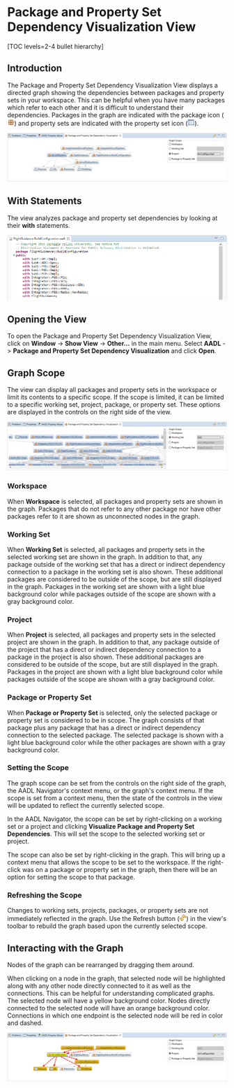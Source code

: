 <!--
Copyright (c) 2004-2022 Carnegie Mellon University and others. (see Contributors file). 
All Rights Reserved.

NO WARRANTY. ALL MATERIAL IS FURNISHED ON AN "AS-IS" BASIS. CARNEGIE MELLON UNIVERSITY MAKES NO WARRANTIES OF ANY
KIND, EITHER EXPRESSED OR IMPLIED, AS TO ANY MATTER INCLUDING, BUT NOT LIMITED TO, WARRANTY OF FITNESS FOR PURPOSE
OR MERCHANTABILITY, EXCLUSIVITY, OR RESULTS OBTAINED FROM USE OF THE MATERIAL. CARNEGIE MELLON UNIVERSITY DOES NOT
MAKE ANY WARRANTY OF ANY KIND WITH RESPECT TO FREEDOM FROM PATENT, TRADEMARK, OR COPYRIGHT INFRINGEMENT.

This program and the accompanying materials are made available under the terms of the Eclipse Public License 2.0
which is available at https://www.eclipse.org/legal/epl-2.0/
SPDX-License-Identifier: EPL-2.0

Created, in part, with funding and support from the United States Government. (see Acknowledgments file).

This program includes and/or can make use of certain third party source code, object code, documentation and other
files ("Third Party Software"). The Third Party Software that is used by this program is dependent upon your system
configuration. By using this program, You agree to comply with any and all relevant Third Party Software terms and
conditions contained in any such Third Party Software or separate license file distributed with such Third Party
Software. The parties who own the Third Party Software ("Third Party Licensors") are intended third party benefici-
aries to this license with respect to the terms applicable to their Third Party Software. Third Party Software li-
censes only apply to the Third Party Software and not any other portion of this program or this program as a whole.
-->
# Package and Property Set Dependency Visualization View

[TOC levels=2-4 bullet hierarchy]

## Introduction

The Package and Property Set Dependency Visualization View displays a directed graph showing the dependencies between
packages and property sets in your workspace. This can be helpful when you have many packages which refer to each other
and it is difficult to understand their dependencies. Packages in the graph are indicated with the package icon
(![Package Icon](images/dependencyVisualization/package.gif)) and property sets are indicated with the property set icon
(![Property Set Icon](images/dependencyVisualization/properties.gif)).

![Package and Property Set Dependency Visualization View](images/dependencyVisualization/PackageView.png)

## With Statements

The view analyzes package and property set dependencies by looking at their **with** statements.

![With Statements](images/dependencyVisualization/WithStatements.png)

## Opening the View

To open the Package and Property Set Dependency Visualization View, click on **Window** -> **Show View** -> **Other...**
in the main menu. Select **AADL** -> **Package and Property Set Dependency Visualization** and click **Open**.

## Graph Scope

The view can display all packages and property sets in the workspace or limit its contents to a specific scope. If the
scope is limited, it can be limited to a specific working set, project, package, or property set. These options are
displayed in the controls on the right side of the view.

![Graph Scope Controls](images/dependencyVisualization/PackageGraphScopeControls.png)

### Workspace

When **Workspace** is selected, all packages and property sets are shown in the graph. Packages that do not refer to any
other package nor have other packages refer to it are shown as unconnected nodes in the graph.

### Working Set

When **Working Set** is selected, all packages and property sets in the selected working set are shown in the graph. In
addition to that, any package outside of the working set that has a direct or indirect dependency connection to a
package in the working set is also shown. These additional packages are considered to be outside of the scope, but are
still displayed in the graph. Packages in the working set are shown with a light blue background color while packages
outside of the scope are shown with a gray background color.

### Project

When **Project** is selected, all packages and property sets in the selected project are shown in the graph. In addition
to that, any package outside of the project that has a direct or indirect dependency connection to a package in the
project is also shown. These additional packages are considered to be outside of the scope, but are still displayed in
the graph. Packages in the project are shown with a light blue background color while packages outside of the scope are
shown with a gray background color.

### Package or Property Set

When **Package or Property Set** is selected, only the selected package or property set is considered to be in scope.
The graph consists of that package plus any package that has a direct or indirect dependency connection to the selected
package. The selected package is shown with a light blue background color while the other packages are shown with a gray
background color.

### Setting the Scope

The graph scope can be set from the controls on the right side of the graph, the AADL Navigator's context menu, or the
graph's context menu. If the scope is set from a context menu, then the state of the controls in the view will be
updated to reflect the currently selected scope.

In the AADL Navigator, the scope can be set by right-clicking on a working set or a project and clicking
**Visualize Package and Property Set Dependencies**. This will set the scope to the selected working set or project.

The scope can also be set by right-clicking in the graph. This will bring up a context menu that allows the scope to be
set to the workspace. If the right-click was on a package or property set in the graph, then there will be an option for
setting the scope to that package.

### Refreshing the Scope

Changes to working sets, projects, packages, or property sets are not immediately reflected in the graph. Use the
Refresh button (![Refresh](images/dependencyVisualization/refresh.png)) in the view's toolbar to rebuild the graph based
upon the currently selected scope.

## Interacting with the Graph

Nodes of the graph can be rearranged by dragging them around.

When clicking on a node in the graph, that selected node will be highlighted along with any other node directly
connected to it as well as the connections. This can be helpful for understanding complicated graphs. The selected node
will have a yellow background color. Nodes directly connected to the selected node will have an orange background color.
Connections in which one endpoint is the selected node will be red in color and dashed.

![Direct Connections](images/dependencyVisualization/PackageDirectConnections.png)